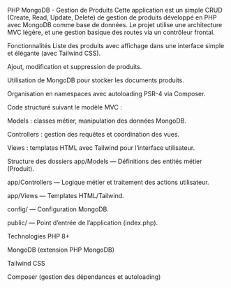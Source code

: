 PHP MongoDB - Gestion de Produits
Cette application est un simple CRUD (Create, Read, Update, Delete) de gestion de produits développé en PHP avec MongoDB comme base de données. Le projet utilise une architecture MVC légère, et une gestion basique des routes via un contrôleur frontal.

Fonctionnalités
Liste des produits avec affichage dans une interface simple et élégante (avec Tailwind CSS).

Ajout, modification et suppression de produits.

Utilisation de MongoDB pour stocker les documents produits.

Organisation en namespaces avec autoloading PSR-4 via Composer.

Code structuré suivant le modèle MVC :

Models : classes métier, manipulation des données MongoDB.

Controllers : gestion des requêtes et coordination des vues.

Views : templates HTML avec Tailwind pour l’interface utilisateur.


Structure des dossiers
app/Models — Définitions des entités métier (Produit).

app/Controllers — Logique métier et traitement des actions utilisateur.

app/Views — Templates HTML/Tailwind.

config/ — Configuration MongoDB.

public/ — Point d’entrée de l’application (index.php).

Technologies
PHP 8+

MongoDB (extension PHP MongoDB)

Tailwind CSS

Composer (gestion des dépendances et autoloading)

